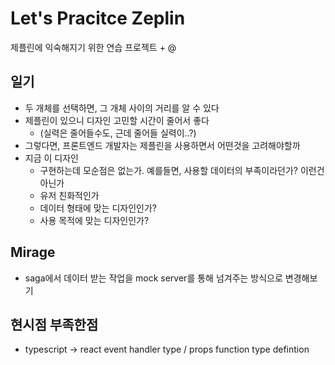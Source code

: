 # Let's Pracitce Zeplin 
제플린에 익숙해지기 위한 연습 프로젝트 + @

## 일기

- 두 개체를 선택하면, 그 개체 사이의 거리를 알 수 있다
- 제플린이 있으니 디자인 고민할 시간이 줄어서 좋다
  - (실력은 줄어들수도, 근데 줄어들 실력이..?)
- 그렇다면, 프론트엔드 개발자는 제플린을 사용하면서 어떤것을 고려해야할까
- 지금 이 디자인
  - 구현하는데 모순점은 없는가. 예를들면, 사용할 데이터의 부족이라던가? 이런건 아닌가
  - 유저 친화적인가
  - 데이터 형태에 맞는 디자인인가?
  - 사용 목적에 맞는 디자인인가?

## Mirage

- saga에서 데이터 받는 작업을 mock server를 통해 넘겨주는 방식으로 변경해보기


## 현시점 부족한점

- typescript -> react event handler type / props function type defintion
